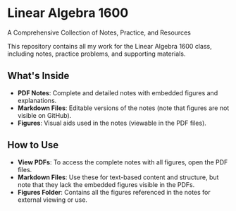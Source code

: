 # Linear Algebra 1600

A Comprehensive Collection of Notes, Practice, and Resources

This repository contains all my work for the Linear Algebra 1600 class, including notes, practice problems, and supporting materials.

## What's Inside

- **PDF Notes**: Complete and detailed notes with embedded figures and explanations.
- **Markdown Files**: Editable versions of the notes (note that figures are not visible on GitHub).
- **Figures**: Visual aids used in the notes (viewable in the PDF files).

## How to Use

- **View PDFs**: To access the complete notes with all figures, open the PDF files.
- **Markdown Files**: Use these for text-based content and structure, but note that they lack the embedded figures visible in the PDFs.
- **Figures Folder**: Contains all the figures referenced in the notes for external viewing or use.